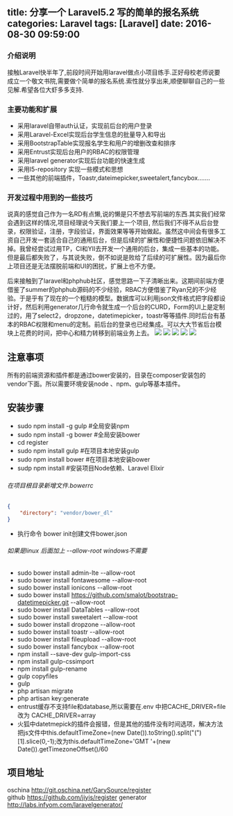 title: 分享一个 Laravel5.2 写的简单的报名系统
categories: Laravel
tags: [Laravel]
date: 2016-08-30 09:59:00
---
### 介绍说明
 接触Laravel快半年了,前段时间开始用laravel做点小项目练手.正好母校老师说要成立一个敬文书院,需要做个简单的报名系统.索性就分享出来,顺便聊聊自己的一些见解.希望各位大虾多多支持.
 
### 主要功能和扩展
*  采用laravel自带auth认证，实现前后台的用户登录
*  采用Laravel-Excel实现后台学生信息的批量导入和导出
*  采用BootstrapTable实现报名学生和用户的增删改查和排序
*  采用Entrust实现后台用户的RBAC的权限管理
*  采用laravel generator实现后台功能的快速生成
*  采用l5-repository 实现一些模式和思想
*  一些其他的前端插件，Toastr,dateimepicker,sweetalert,fancybox.......

### 开发过程中用到的一些技巧

说真的感觉自己作为一名RD有点懒,说的懒是只不想去写前端的东西.其实我们经常会遇到这样的情况,项目经理说今天我们要上一个项目, 然后我们不得不从后台登录，权限验证，注册，字段验证，界面效果等等开始做起。虽然这中间会有很多工资自己开发一套适合自己的通用后台，但是后续的扩展性和便捷性问题依旧解决不掉。我曾经尝试过用TP，CI和YII去开发一个通用的后台，集成一些基本的功能。但是最后都失败了，与其说失败，倒不如说是败给了后续的可扩展性。因为最后你上项目还是无法摆脱前端和UI的困扰，扩展上也不方便。

后来接触到了laravel和phphub社区，感觉思路一下子清晰出来。这期间前端方便借鉴了summer的phphub源码的不少经验，RBAC方便借鉴了Ryan兄的不少经验。于是乎有了现在的一个粗糙的模型。数据库可以利用json文件格式把字段都设计好，然后利用generator几行命令就生成一个后台的CURD，Form的UI上是定制过的，用了select2，dropzone，datetimepicker，toastr等等插件.同时后台有基本的RBAC权限和menu的定制。前后台的登录也已经集成。可以大大节省后台模块上花费的时间，把中心和精力转移到前端业务上去。
![](http://register.yearn.cc/demopic/index.png)
![](http://register.yearn.cc/demopic/admin.png)
![](http://register.yearn.cc/demopic/excel.png)
![](http://register.yearn.cc/demopic/import.png)
![](http://register.yearn.cc/demopic/register.png)

## 注意事项

所有的前端资源和插件都是通过bower安装的，目录在composer安装包的vendor下面。所以需要环境安装node 、npm、gulp等基本插件。

## 安装步骤
* sudo npm install -g gulp      #全局安装npm
* sudo npm install -g bower     #全局安装bower
* cd register
* sudo npm install gulp   #在项目本地安装gulp
* sudo npm install bower  #在项目本地安装bower
* sudp npm install        #安装项目Node依赖、Laravel Elixir

###### 在项目根目录新增文件.bowerrc

```json
{
    "directory": "vendor/bower_dl"
}
```
* 执行命令 bower init创建文件bower.json


###### 如果是linux 后面加上 --allow-root  windows不需要

*  sudo bower install admin-lte --allow-root
*  sudo bower install fontawesome --allow-root
*  sudo bower install ionicons --allow-root
*  sudo bower install https://github.com/smalot/bootstrap-datetimepicker.git --allow-root
*  sudo bower install DataTables --allow-root
*  sudo bower install sweetalert --allow-root
*  sudo bower install dropzone --allow-root
*  sudo bower install toastr --allow-root
*  sudo bower install fileupload --allow-root
*  sudo bower install fancybox --allow-root
*  npm install --save-dev gulp-import-css
*  npm install gulp-cssimport
*  npm install gulp-rename
*  gulp copyfiles
*  gulp
*  php artisan migrate
*  php artisan key:generate
*  entrust缓存不支持file和database,所以需要在.env 中把CACHE_DRIVER=file 改为 CACHE_DRIVER=array
* 火狐中datetmepick的插件会报错，但是其他的插件没有时间选项，解决方法把js文件中this.defaultTimeZone=(new Date()).toString().split("(")[1].slice(0,-1);改为this.defaultTimeZone='GMT '+(new Date()).getTimezoneOffset()/60


## 项目地址
oschina http://git.oschina.net/GarySource/register   
github  https://github.com/jiyis/register
generator   http://labs.infyom.com/laravelgenerator/
